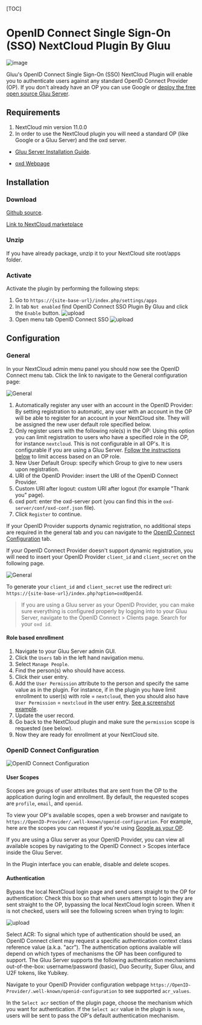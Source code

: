 [TOC]

# OpenID Connect Single Sign-On (SSO) NextCloud Plugin By Gluu

![image](https://raw.githubusercontent.com/GluuFederation/nextcloud-oxd-plugin/master/nextcloud.png)

Gluu's OpenID Connect Single Sign-On (SSO) NextCloud Plugin will enable you to authenticate users against any standard OpenID Connect Provider (OP). If you don't already have an OP you can use Google or [deploy the free open source Gluu Server](https://gluu.org/docs/deployment).  

## Requirements
1. NextCloud min version 11.0.0
2. In order to use the NextCloud plugin you will need a standard OP (like Google or a Gluu Server) and the oxd server.

* [Gluu Server Installation Guide](https://www.gluu.org/docs/deployment/).

* [oxd Webpage](https://oxd.gluu.org)


## Installation
 
### Download

[Github source](https://github.com/GluuFederation/nextcloud-oxd-plugin/master/gluusso.zip).

[Link to NextCloud marketplace](https://apps.nextcloud.com/apps/openid_connect_sso)

### Unzip 
If you have already package, unzip it to your NextCloud site root/apps folder.

### Activate 

Activate the plugin by performing the following steps:
 
1. Go to `https://{site-base-url}/index.php/settings/apps`
2. In tab `Not enabled` find OpenID Connect SSO Plugin By Gluu and click the `Enable` button.
![upload](https://raw.githubusercontent.com/GluuFederation/nextcloud-oxd-plugin/master/docu/1.png) 
3. Open menu tab OpenID Connect SSO
![upload](https://raw.githubusercontent.com/GluuFederation/nextcloud-oxd-plugin/master/docu/2.png) 

## Configuration

### General
 
In your NextCloud admin menu panel you should now see the OpenID Connect menu tab. Click the link to navigate to the General configuration  page:

![General](https://raw.githubusercontent.com/GluuFederation/nextcloud-oxd-plugin/master/docu/3.png) 

1. Automatically register any user with an account in the OpenID Provider: By setting registration to automatic, any user with an account in the OP will be able to register for an account in your NextCloud site. They will be assigned the new user default role specified below.
2. Only register users with the following role(s) in the OP: Using this option you can limit registration to users who have a specified role in the OP, for instance `nextcloud`. This is not configurable in all OP's. It is configurable if you are using a Gluu Server. [Follow the instructions below](#role-based-enrollment) to limit access based on an OP role. 
3. New User Default Group: specify which Group to give to new users upon registration.  
4. URI of the OpenID Provider: insert the URI of the OpenID Connect Provider.
5. Custom URI after logout: custom URI after logout (for example "Thank you" page).
6. oxd port: enter the oxd-server port (you can find this in the `oxd-server/conf/oxd-conf.json` file).
7. Click `Register` to continue.

If your OpenID Provider supports dynamic registration, no additional steps are required in the general tab and you can navigate to the [OpenID Connect Configuration](#openid-connect-configuration) tab. 

If your OpenID Connect Provider doesn't support dynamic registration, you will need to insert your OpenID Provider `client_id` and `client_secret` on the following page.

![General](https://raw.githubusercontent.com/GluuFederation/nextcloud-oxd-plugin/master/docu/4.png) 

To generate your `client_id` and `client_secret` use the redirect uri: `https://{site-base-url}/index.php?option=oxdOpenId`.

> If you are using a Gluu server as your OpenID Provider, you can make sure everything is configured properly by logging into to your Gluu Server, navigate to the OpenID Connect > Clients page. Search for your `oxd id`.

#### Role based enrollment

1. Navigate to your Gluu Server admin GUI. 
2. Click the `Users` tab in the left hand navigation menu. 
3. Select `Manage People`. 
4. Find the person(s) who should have access. 
5. Click their user entry. 
6. Add the `User Permission` attribute to the person and specify the same value as in the plugin. For instance, if in the plugin you have limit enrollment to user(s) with role = `nextcloud`, then you should also have `User Permission` = `nextcloud` in the user entry. [See a screenshot example](https://cloud.githubusercontent.com/assets/5271048/19735932/2c3817c4-9b73-11e6-9d59-ace7ecdfed41.png).
7. Update the user record. 
8. Go back to the NextCloud plugin and make sure the `permission` scope is requested (see below). 
9. Now they are ready for enrollment at your NextCloud site. 

### OpenID Connect Configuration

![OpenID Connect Configuration](https://raw.githubusercontent.com/GluuFederation/nextcloud-oxd-plugin/master/docu/5.png)

#### User Scopes

Scopes are groups of user attributes that are sent from the OP to the application during login and enrollment. By default, the requested scopes are `profile`, `email`, and `openid`.  

To view your OP's available scopes, open a web browser and navigate to `https://OpenID-Provider/.well-known/openid-configuration`. For example, here are the scopes you can request if you're using [Google as your OP](https://accounts.google.com/.well-known/openid-configuration). 

If you are using a Gluu server as your OpenID Provider, you can view all available scopes by navigating to the OpenID Connect > Scopes interface inside the Gluu Server. 

In the Plugin interface you can enable, disable and delete scopes. 

#### Authentication

Bypass the local NextCloud login page and send users straight to the OP for authentication: Check this box so that when users attempt to login they are sent straight to the OP, bypassing the local NextCloud login screen. When it is not checked, users will see the following screen when trying to login: 

![upload](https://raw.githubusercontent.com/GluuFederation/nextcloud-oxd-plugin/master/docu/6.png) 

Select ACR: To signal which type of authentication should be used, an OpenID Connect client may request a specific authentication context class reference value (a.k.a. "acr"). The authentication options available will depend on which types of mechanisms the OP has been configured to support. The Gluu Server supports the following authentication mechanisms out-of-the-box: username/password (basic), Duo Security, Super Gluu, and U2F tokens, like Yubikey.  

Navigate to your OpenID Provider configuration webpage `https://OpenID-Provider/.well-known/openid-configuration` to see supported `acr_values`. 

In the `Select acr` section of the plugin page, choose the mechanism which you want for authentication. If the `Select acr` value in the plugin is `none`, users will be sent to pass the OP's default authentication mechanism.

